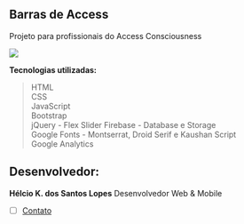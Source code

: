 ﻿## Barras de Access
Projeto para profissionais do Access Consciousness  

![](https://imgur.com/VPiasD8.jpeg)  

**Tecnologias utilizadas:**  
>HTML  
>CSS  
>JavaScript  
>Bootstrap  
>jQuery - Flex Slider
>Firebase - Database e Storage  
>Google Fonts - Montserrat, Droid Serif e Kaushan Script  
>Google Analytics  

## Desenvolvedor: 
**Hélcio K. dos Santos Lopes**
Desenvolvedor Web & Mobile

 - [ ] [Contato]([https://helciosantos.github.io/link-me/](https://helciosantos.github.io/link-me/))  

